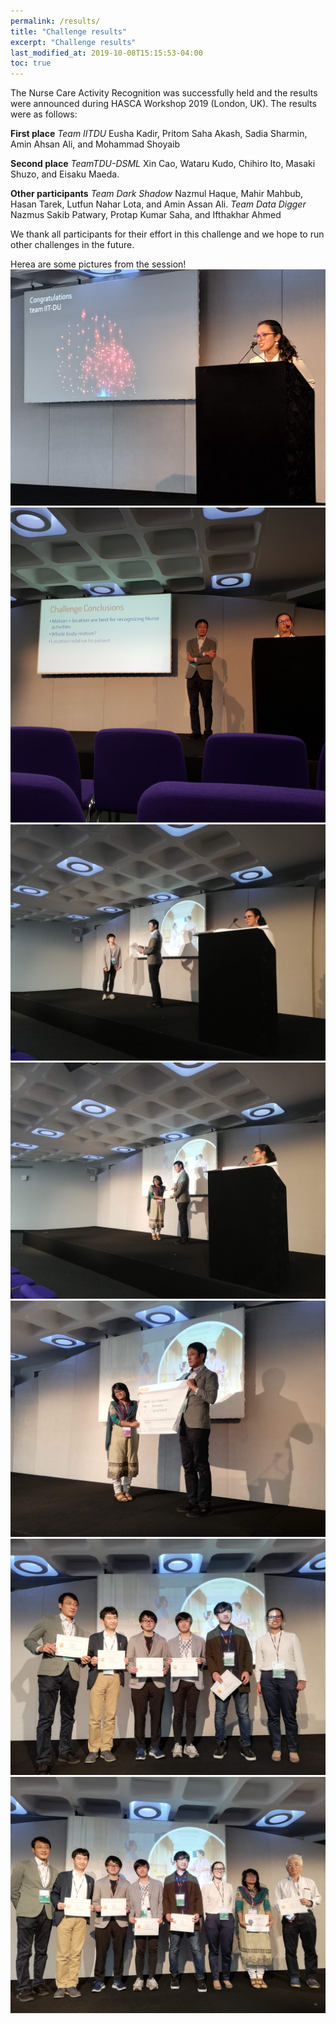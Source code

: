 ```yaml
---
permalink: /results/
title: "Challenge results"
excerpt: "Challenge results"
last_modified_at: 2019-10-08T15:15:53-04:00
toc: true
---
```

The Nurse Care Activity Recognition was successfully held and the results were announced during HASCA Workshop 2019 (London, UK). The results were as follows:

**First place**
_Team IITDU_ Eusha Kadir, Pritom Saha Akash, Sadia Sharmin, Amin Ahsan Ali, and Mohammad
Shoyaib

**Second place**
_TeamTDU-DSML_ Xin Cao, Wataru Kudo, Chihiro Ito, Masaki Shuzo, and Eisaku Maeda.

**Other participants**
_Team Dark Shadow_ Nazmul Haque, Mahir Mahbub, Hasan Tarek, Lutfun Nahar Lota, and Amin Assan
Ali.
_Team Data Digger_  Nazmus Sakib Patwary, Protap Kumar Saha, and Ifthakhar Ahmed

We thank all participants for their effort in this challenge and we hope to run other challenges in the future.

Herea are some pictures from the session!
![Summary announcements](/assets/images/Photos/challenge1.jpg)
![Award ceremony](/assets/images/Photos/challenge2.jpg)
![Award ceremony](/assets/images/Photos/challenge3.jpg)
![Award ceremony](/assets/images/Photos/challenge4.jpg)
![Award ceremony](/assets/images/Photos/challenge5.jpg)
![Second place](/assets/images/Photos/challenge6.jpg)
![First and second place](/assets/images/Photos/challenge7.jpg)
